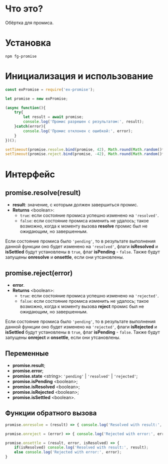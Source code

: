 # Что это?
Обёртка для промиса.

# Установка
```
npm fg-promise
```

# Инициализация и использование
```js
const exPromise = require('ex-promise');

let promise = new exPromise;

(async function(){
    try{
        let result = await promise;
        console.log('Промис разрешен с результатом:', result);
    }catch(error){
        console.log('Промис отклонен с ошибкой:', error);
    }
})();

setTimeout(promise.resolve.bind(promise, 42), Math.round(Math.random()*1000));
setTimeout(promise.reject.bind(promise, -42), Math.round(Math.random()*1000));
```

# Интерфейс

## promise.resolve(result)
- **result**: значение, с которым должен завершиться промис.
- **Returns** \<boolean>:
    - `true`: если состояние промиса успешно изменено на `'resolved'`.
    - `false`: если состояние промиса изменить не удалось; такое возможно, когда к моменту вызова **resolve** промис был не ожидающим, но завершенным.

Если состояние промиса было `'pending'`, то в результате выполнения данной функции оно будет изменено на `'resolved'`, флаги **isResolved** и **isSettled** будут установлены в `true`, флаг **isPending** - `false`. Также будут запущены **onresolve** и **onsettle**, если они утсановлены.

## promise.reject(error)
- **error**.
- **Returns** \<boolean>:
    - `true`: если состояние промиса успешно изменено на `'rejected'`.
    - `false`: если состояние промиса изменить не удалось; такое возможно, когда к моменту вызова **reject** промис был не ожидающим, но завершенным.
    
Если состояние промиса было `'pending'`, то в результате выполнения данной функции оно будет изменено на `'rejected'`, флаги **isRejected** и **isSettled** будут установлены в `true`, флаг **isPending** - `false`. Также будут запущены **onreject** и **onsettle**, если они утсановлены.

## Переменные
- **promise.result**;
- **promise.error**;
- **promise.state** \<string>: `'pending'` | `'resolved'` | `'rejected'`;
- **promise.isPending** \<boolean>;
- **promise.isResolved** \<boolean>;
- **promise.isRejected** \<boolean>;
- **promise.isSettled** \<boolean>.

## Функции обратного вызова
```js
promise.onresolve = (result) => { console.log('Resolved with result:', result) };

promise.onreject = (error) => { console.log('Rejected with error:', error) };

promise.onsettle = (result, error, isResolved) => {
    if(isResolved) console.log('Resolved with result:', result);
    else console.log('Rejected with error:', error);
}
```